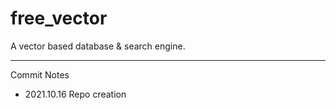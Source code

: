 # free_vector
A vector based database &amp; search engine.

---
Commit Notes
* 2021.10.16 Repo creation
